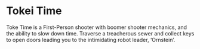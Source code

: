 # Tokei Time
Toke Time is a First-Person shooter with boomer shooter mechanics, and the ability to slow down time. Traverse a treacherous sewer and collect keys to open doors leading you to the intimidating robot leader, ‘Ornstein’.
